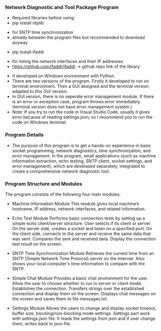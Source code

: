### Network Diagnostic and Tool Package Program
* Required libraries before using:
* pip install ntplib
- for SNTP time synchronization
- already between the program files but recommended to download anyway
* pip install ifaddr
- for listing the network interfaces and their IP addresses
- https://github.com/ifaddr/ifaddr -> github repo link of the library

* It developed on Windows environment with Python.
* There are two versions of the program. Firstly it developed to run on terminal environment. Then a GUI designed and the terminal version adapted to this GUI version.
* In GUI version, there is no seperate error management module. If there is an error or exception case, program throws error immediately.(terminal version does not have error management system.)
* Note: If you try to run the code in Visual Studio Code, usually it gives error because of reading settings.json, so I recommend you to run the code on Windows terminal.

### Program Details
* The purpose of this program is to get a hands-on experience in basic socket programming, network diagnostics, time synchronization, and error management. In the program, small applications (such as machine information extraction, echo testing, SNTP client, socket settings, and error  management), which are developed separately, integrated to create a comprehensive network diagnostic tool.

### Program Structure and Modules
The program consists of the following four main modules:

* Machine Information Module
This module gives local machine’s hostname, IP address, network interfaces, and related information.

* Echo Test Module 
Performs basic connection tests by setting up a simple echo client/server structure.
User selects if its client or server.
On the server side, creates a socket and listen on a specified port.
On the client side, connects to the server and receive the same data that was sent.
Compares the sent and received data.
Display the connection test result on the screen.

* SNTP Time Synchronization Module 
Retrieves the current time from an SNTP (Simple Network Time Protocol) server on the Internet.
Also shows your local computer's time information to compare with the SNTP.

* Simple Chat Module
Provides a basic chat environment for the user.
Allow the user to choose whether to run in server or client mode.
Establishes the connection. 
Transfers strings over the established connection and display them on the screen.
Displays chat messages on the screen and saves them to file messages.txt.

* Settings Module 
Allows the users to change and display socket timeout, buffer size, blocking/non-blocking mode settings.
Settings part work with settings.json file. It reads the settings from json and if user change them, writes back to json file.
